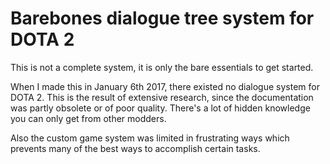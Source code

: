 # Barebones dialogue tree system for DOTA 2

This is not a complete system, it is only the bare essentials to get started.

When I made this in January 6th 2017, there existed no dialogue system for DOTA 2. This is the result of extensive research, since the documentation was partly obsolete or of poor quality. There's a lot of hidden knowledge you can only get from other modders.

Also the custom game system was limited in frustrating ways which prevents many of the best ways to accomplish certain tasks.